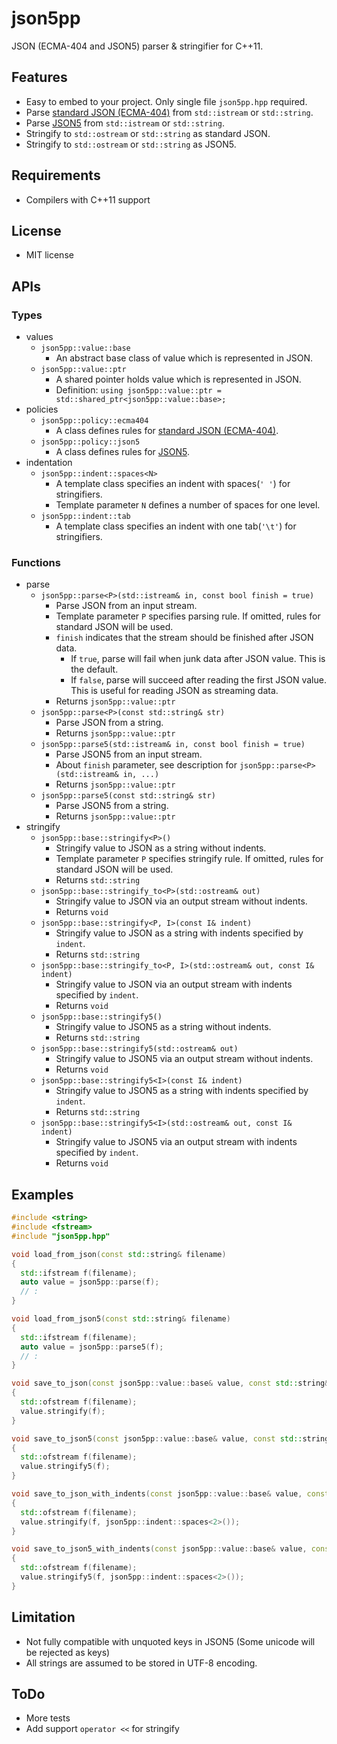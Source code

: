 # json5pp
JSON (ECMA-404 and JSON5) parser &amp; stringifier for C++11.

## Features

* Easy to embed to your project. Only single file `json5pp.hpp` required.
* Parse [standard JSON (ECMA-404)](https://www.json.org/) from `std::istream` or `std::string`.
* Parse [JSON5](https://json5.org/) from `std::istream` or `std::string`.
* Stringify to `std::ostream` or `std::string` as standard JSON.
* Stringify to `std::ostream` or `std::string` as JSON5.

## Requirements

* Compilers with C++11 support

## License

* MIT license

## APIs

### Types
* values
  * `json5pp::value::base`
    * An abstract base class of value which is represented in JSON.
  * `json5pp::value::ptr`
    * A shared pointer holds value which is represented in JSON.
    * Definition: `using json5pp::value::ptr = std::shared_ptr<json5pp::value::base>;`
* policies
  * `json5pp::policy::ecma404`
    * A class defines rules for [standard JSON (ECMA-404)](https://www.json.org/).
  * `json5pp::policy::json5`
    * A class defines rules for [JSON5](https://json5.org/).
* indentation
  * `json5pp::indent::spaces<N>`
    * A template class specifies an indent with spaces(`' '`) for stringifiers.
    * Template parameter `N` defines a number of spaces for one level.
  * `json5pp::indent::tab`
    * A template class specifies an indent with one tab(`'\t'`) for stringifiers.

### Functions

* parse
  * `json5pp::parse<P>(std::istream& in, const bool finish = true)`
    * Parse JSON from an input stream.
    * Template parameter `P` specifies parsing rule. If omitted, rules for standard JSON will be used.
    * `finish` indicates that the stream should be finished after JSON data.
      * If `true`, parse will fail when junk data after JSON value. This is the default.
      * If `false`, parse will succeed after reading the first JSON value. This is useful for reading JSON as streaming data.
    * Returns `json5pp::value::ptr`
  * `json5pp::parse<P>(const std::string& str)`
    * Parse JSON from a string.
    * Returns `json5pp::value::ptr`
  * `json5pp::parse5(std::istream& in, const bool finish = true)`
    * Parse JSON5 from an input stream.
    * About `finish` parameter, see description for `json5pp::parse<P>(std::istream& in, ...)`
    * Returns `json5pp::value::ptr`
  * `json5pp::parse5(const std::string& str)`
    * Parse JSON5 from a string.
    * Returns `json5pp::value::ptr`
* stringify
  * `json5pp::base::stringify<P>()`
    * Stringify value to JSON as a string without indents.
    * Template parameter `P` specifies stringify rule. If omitted, rules for standard JSON will be used.
    * Returns `std::string`
  * `json5pp::base::stringify_to<P>(std::ostream& out)`
    * Stringify value to JSON via an output stream without indents.
    * Returns `void`
  * `json5pp::base::stringify<P, I>(const I& indent)`
    * Stringify value to JSON as a string with indents specified by `indent`.
    * Returns `std::string`
  * `json5pp::base::stringify_to<P, I>(std::ostream& out, const I& indent)`
    * Stringify value to JSON via an output stream with indents specified by `indent`.
    * Returns `void`
  * `json5pp::base::stringify5()`
    * Stringify value to JSON5 as a string without indents.
    * Returns `std::string`
  * `json5pp::base::stringify5(std::ostream& out)`
    * Stringify value to JSON5 via an output stream without indents.
    * Returns `void`
  * `json5pp::base::stringify5<I>(const I& indent)`
    * Stringify value to JSON5 as a string with indents specified by `indent`.
    * Returns `std::string`
  * `json5pp::base::stringify5<I>(std::ostream& out, const I& indent)`
    * Stringify value to JSON5 via an output stream with indents specified by `indent`.
    * Returns `void`

## Examples

```cpp
#include <string>
#include <fstream>
#include "json5pp.hpp"

void load_from_json(const std::string& filename)
{
  std::ifstream f(filename);
  auto value = json5pp::parse(f);
  // :
}

void load_from_json5(const std::string& filename)
{
  std::ifstream f(filename);
  auto value = json5pp::parse5(f);
  // :
}

void save_to_json(const json5pp::value::base& value, const std::string& filename)
{
  std::ofstream f(filename);
  value.stringify(f);
}

void save_to_json5(const json5pp::value::base& value, const std::string& filename)
{
  std::ofstream f(filename);
  value.stringify5(f);
}

void save_to_json_with_indents(const json5pp::value::base& value, const std::string& filename)
{
  std::ofstream f(filename);
  value.stringify(f, json5pp::indent::spaces<2>());
}

void save_to_json5_with_indents(const json5pp::value::base& value, const std::string& filename)
{
  std::ofstream f(filename);
  value.stringify5(f, json5pp::indent::spaces<2>());
}
```

## Limitation

* Not fully compatible with unquoted keys in JSON5 (Some unicode will be rejected as keys)
* All strings are assumed to be stored in UTF-8 encoding.

## ToDo

* More tests
* Add support `operator <<` for stringify
